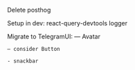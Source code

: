 Delete posthog

Setup in dev:
    react-query-devtools
    logger



Migrate to TelegramUI:
    — Avatar

    — consider Button

    - snackbar
